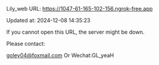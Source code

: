 Lily_web URL: https://1047-61-165-102-156.ngrok-free.app

Updated at: 2024-12-08 14:35:23

If you cannot open this URL, the server might be down.

Please contact: 

goley04@foxmail.com Or Wechat:GL_yeaH